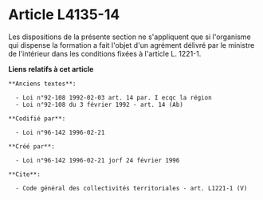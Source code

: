 # Article L4135-14

Les dispositions de la présente section ne s'appliquent que si l'organisme qui dispense la formation a fait l'objet d'un
agrément délivré par le ministre de l'intérieur dans les conditions fixées à l'article L. 1221-1.

**Liens relatifs à cet article**

	**Anciens textes**:

	  - Loi n°92-108 1992-02-03 art. 14 par. I ecqc la région
	  - Loi n°92-108 du 3 février 1992 - art. 14 (Ab)

	**Codifié par**:

	  - Loi n°96-142 1996-02-21

	**Créé par**:

	  - Loi n°96-142 1996-02-21 jorf 24 février 1996

	**Cite**:

	  - Code général des collectivités territoriales - art. L1221-1 (V)
